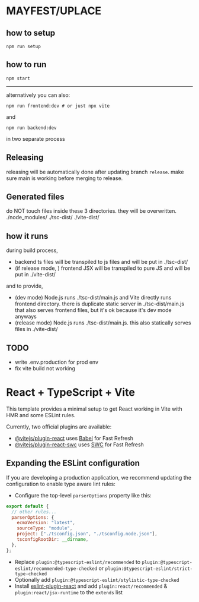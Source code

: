 # MAYFEST/UPLACE

## how to setup

```shell
npm run setup
```

## how to run

```shell
npm start
```

---

alternatively you can also:

```shell
npm run frontend:dev # or just npx vite
```

and

```shell
npm run backend:dev
```

in two separate process

## Releasing

releasing will be automatically done after updating branch `release`. make sure main is working before merging to release.

## Generated files

do NOT touch files inside these 3 directories. they will be overwritten.
./node_modules/
./tsc-dist/
./vite-dist/

## how it runs

during build process,

- backend ts files will be transpiled to js files and will be put in ./tsc-dist/
- (if release mode, ) frontend JSX will be transpiled to pure JS and will be put in ./vite-dist/

and to provide,

- (dev mode) Node.js runs ./tsc-dist/main.js and Vite directly runs frontend directory. there is duplicate static server in ./tsc-dist/main.js that also serves frontend files, but it's ok because it's dev mode anyways
- (release mode) Node.js runs ./tsc-dist/main.js. this also statically serves files in ./vite-dist/

## TODO

- write .env.production for prod env
- fix vite build not working

# React + TypeScript + Vite

This template provides a minimal setup to get React working in Vite with HMR and some ESLint rules.

Currently, two official plugins are available:

- [@vitejs/plugin-react](https://github.com/vitejs/vite-plugin-react/blob/main/packages/plugin-react/README.md) uses [Babel](https://babeljs.io/) for Fast Refresh
- [@vitejs/plugin-react-swc](https://github.com/vitejs/vite-plugin-react-swc) uses [SWC](https://swc.rs/) for Fast Refresh

## Expanding the ESLint configuration

If you are developing a production application, we recommend updating the configuration to enable type aware lint rules:

- Configure the top-level `parserOptions` property like this:

```js
export default {
  // other rules...
  parserOptions: {
    ecmaVersion: "latest",
    sourceType: "module",
    project: ["./tsconfig.json", "./tsconfig.node.json"],
    tsconfigRootDir: __dirname,
  },
};
```

- Replace `plugin:@typescript-eslint/recommended` to `plugin:@typescript-eslint/recommended-type-checked` or `plugin:@typescript-eslint/strict-type-checked`
- Optionally add `plugin:@typescript-eslint/stylistic-type-checked`
- Install [eslint-plugin-react](https://github.com/jsx-eslint/eslint-plugin-react) and add `plugin:react/recommended` & `plugin:react/jsx-runtime` to the `extends` list
